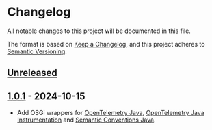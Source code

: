 # Changelog

All notable changes to this project will be documented in this file.

The format is based on [Keep a Changelog](https://keepachangelog.com/en/1.1.0/),
and this project adheres to [Semantic Versioning](https://semver.org/spec/v2.0.0.html).

## [Unreleased]

## [1.0.1] - 2024-10-15

- Add OSGi wrappers for [OpenTelemetry Java](https://github.com/open-telemetry/opentelemetry-java), [OpenTelemetry Java Instrumentation](https://github.com/open-telemetry/opentelemetry-java-instrumentation) and [Semantic Conventions Java](https://github.com/open-telemetry/semantic-conventions-java).

[unreleased]: https://github.com/orbinson/opentelemetry-osgi-wrappers/compare/1.0.1...HEAD
[1.0.1]: https://github.com/orbinson/opentelemetry-osgi-wrappers/compare/1152e16452c2512f47b89818156e4236faf34dde...1.0.1
